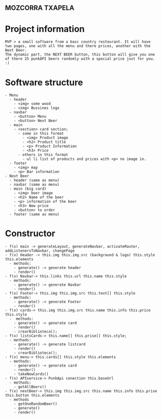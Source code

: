 ## MOZCORRA TXAPELA

# Project information
    MVP > a small software from a basc country resteurant. It will have two pages, one with all the menu and there prices, another with the Next Beer. 
    The dynamic part, the NEXT BEER button, this button will give you one of there 25 punkAPI beers randomly with a special price just for you. :) 

# Software structure
    - Menu
      - header 
        - <img> some wood
        - <img> Bussines logo
      - navbar
        - <button> Menu
        - <button> Next Beer
      - main
        - <section> card section;
          - some in this format 
            - <img> Product image 
            - <h2> Product title
            - <p> Product Information
            - <h3> Price
          - others in this format
            - ul li list of products and prices with <p> no image in.
      - footer
        - <img> map
        - <p> Bar information
    - Next Beer
      - header (same as menu)
      - navbar (same as menu)
      - main (big card)
        - <img> beer image
        - <h2> Name of the beer
        - <p> information of the beer
        - <h3> New price
        - <button> to order
      - footer (same as menu)
  
# Constructor 
    - f(x) main -> generateLayout, generateNavbar, activateRouter, addListenersToNavbar, changePage
    - f(x) Header -> this.img this.img.src (backgraund & logo) this.style this.elements
      - methods:
        - generate() -> generate header
        - render()
    - f(x) Navbar-> this.links this.url this.name this.style
      - methods:
        - generate() -> generate Navbar
        - render()
    - f(x) Footer-> this.img this.img.src this.text[] this.style
      - methods:
        - generate() -> generate Footer
        - render()
    - f(x) cards-> this.img this.img.src this.name this.info this.price this.style
      -  methods:
        - generate() -> generate card
        - render()
        - crearBiblioteca();
    - f(x) listsCards-> this.name[] this.prise[] this.style;
      - methods:
        - generate() -> generate listcard
        - render()
        - crearBiblioteca();
    - f(x) menu-> this.cards[] this.style this.elements
      - methods:
        - generate() -> generate card
        - render()
        - takeNewCards()
    - f(x) APIservice-> PunkApi conection this.baseUrl
      - methods:
        - getAllBeers()
    - f(x) nextBeer-> this.img this.img.src this.name this.info this.prise this.button this.elements
      - methods
        - getOneRandomBeer()
        - generate()
        - render()